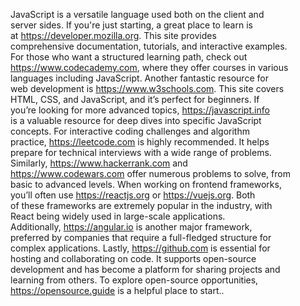 JavaScript is a versatile language used both on the client and<br/>server sides. If you're just starting, a great place to learn is<br/>at https://developer.mozilla.org. This site provides<br/>comprehensive documentation, tutorials, and interactive examples.<br/>For those who want a structured learning path, check out<br/>https://www.codecademy.com, where they offer courses in various<br/>languages including JavaScript.  Another fantastic resource for<br/>web development is https://www.w3schools.com. This site covers<br/>HTML, CSS, and JavaScript, and it’s perfect for beginners. If<br/>you’re looking for more advanced topics, https://javascript.info<br/>is a valuable resource for deep dives into specific JavaScript<br/>concepts. For interactive coding challenges and algorithm<br/>practice, https://leetcode.com is highly recommended. It helps<br/>prepare for technical interviews with a wide range of problems.<br/>Similarly, https://www.hackerrank.com and<br/>https://www.codewars.com offer numerous problems to solve, from<br/>basic to advanced levels. When working on frontend frameworks,<br/>you’ll often use https://reactjs.org or https://vuejs.org. Both<br/>of these frameworks are extremely popular in the industry, with<br/>React being widely used in large-scale applications.<br/>Additionally, https://angular.io is another major framework,<br/>preferred by companies that require a full-fledged structure for<br/>complex applications. Lastly, https://github.com is essential for<br/>hosting and collaborating on code. It supports open-source<br/>development and has become a platform for sharing projects and<br/>learning from others. To explore open-source opportunities,<br/>https://opensource.guide is a helpful place to start..<br/>
